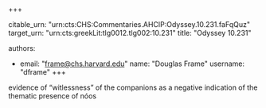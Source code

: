 +++


citable_urn: "urn:cts:CHS:Commentaries.AHCIP:Odyssey.10.231.faFqQuz"
target_urn: "urn:cts:greekLit:tlg0012.tlg002:10.231"
title: "Odyssey 10.231"

authors:
- email: "frame@chs.harvard.edu"
  name: "Douglas Frame"
  username: "dframe"
+++

<p>evidence of “witlessness” of the companions as a negative indication of the thematic presence of nóos</p>